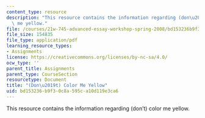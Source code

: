 ```yaml
---
content_type: resource
description: "This resource contains the information regarding (don\u2019t) color\
  \ me yellow."
file: /courses/21w-745-advanced-essay-workshop-spring-2008/bd153236b9f30c8a595ca10d119e3ca6_MIT21W_745S08_don_col.pdf
file_size: 154835
file_type: application/pdf
learning_resource_types:
- Assignments
license: https://creativecommons.org/licenses/by-nc-sa/4.0/
ocw_type: ''
parent_title: Assignments
parent_type: CourseSection
resourcetype: Document
title: "(Don\u2019t) Color Me Yellow"
uid: bd153236-b9f3-0c8a-595c-a10d119e3ca6
---
```

This resource contains the information regarding (don’t) color me yellow.